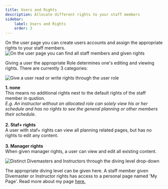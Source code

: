 ```yaml
---
title: Users and Rights
description: Allocate different rights to your staff members
sidebar:
    label: Users and Rights
    order: 3
---
```


On the user page you can create users accounts and assign the appropriate rights to your staff members.
![On the user page you can find all staff members and given rights](/images/users_page_overview.jpg)

Giving a user the appropriate Role determines one's editing and viewing rights. There are currently 3 categories:  

![Give a user read or write rights through the user role](/images/user_role.jpg)

**1. none**  
This means no additional rights next to the default rights of the staff member in qustion.  
_E.g. An instructor without an allocated role can solely view his or her schedule and has no rights to see the general planning or other members their schedule._ </br></br>
**2. Staf+ rights**  
A user with staf+ rights can view all planning related pages, but has no rights to edit any content. </br></br>
**3. Manager rights** </br>
When given manager rights, a user can view and edit all existing content.


![Distinct Divemasters and Instructors through the diving level drop-down](/images/user_diving_level.jpg)

The appropriate diving level can be given here. A staff member given Divemaster or Instructor rights has access to a personal page named 'My Page'. Read more about my page [here.](/articles/custom_registration_form)
